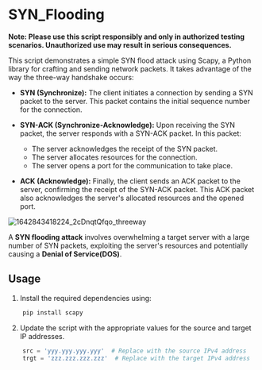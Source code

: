 # SYN_Flooding

__Note: Please use this script responsibly and only in authorized testing scenarios. Unauthorized use may result in serious consequences.__

This script demonstrates a simple SYN flood attack using Scapy, a Python library for crafting and sending network packets. It takes advantage of the way the three-way handshake occurs:

- __SYN (Synchronize):__ The client initiates a connection by sending a SYN packet to the server. This packet contains the initial sequence number for the connection.

- __SYN-ACK (Synchronize-Acknowledge):__ Upon receiving the SYN packet, the server responds with a SYN-ACK packet. In this packet:

  - The server acknowledges the receipt of the SYN packet.
  - The server allocates resources for the connection.
  - The server opens a port for the communication to take place.

- __ACK (Acknowledge):__ Finally, the client sends an ACK packet to the server, confirming the receipt of the SYN-ACK packet. This ACK packet also acknowledges the server's allocated resources and the opened port.

![1642843418224_2cDnqtQfqo_threeway](https://github.com/cs-vansh/SYN_Flooding/assets/104628209/28e97729-482c-431f-8abf-69b7231ac440)

A __SYN flooding attack__ involves overwhelming a target server with a large number of SYN packets, exploiting the server's resources and potentially causing a __Denial of Service(DOS)__. 


## Usage

1. Install the required dependencies using:

```bash
    pip install scapy
```

2. Update the script with the appropriate values for the source and target IP addresses.

```python
    src = 'yyy.yyy.yyy.yyy'  # Replace with the source IPv4 address 
    trgt = 'zzz.zzz.zzz.zzz'  # Replace with the target IPv4 address 
```


